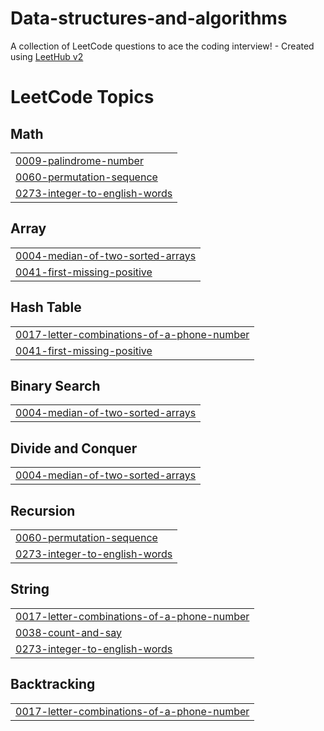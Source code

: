 # Data-structures-and-algorithms
A collection of LeetCode questions to ace the coding interview! - Created using [LeetHub v2](https://github.com/arunbhardwaj/LeetHub-2.0)

<!---LeetCode Topics Start-->
# LeetCode Topics
## Math
|  |
| ------- |
| [0009-palindrome-number](https://github.com/melkamzeranteneh/Data-structures-and-algorithms/tree/master/0009-palindrome-number) |
| [0060-permutation-sequence](https://github.com/melkamzeranteneh/Data-structures-and-algorithms/tree/master/0060-permutation-sequence) |
| [0273-integer-to-english-words](https://github.com/melkamzeranteneh/Data-structures-and-algorithms/tree/master/0273-integer-to-english-words) |
## Array
|  |
| ------- |
| [0004-median-of-two-sorted-arrays](https://github.com/melkamzeranteneh/Data-structures-and-algorithms/tree/master/0004-median-of-two-sorted-arrays) |
| [0041-first-missing-positive](https://github.com/melkamzeranteneh/Data-structures-and-algorithms/tree/master/0041-first-missing-positive) |
## Hash Table
|  |
| ------- |
| [0017-letter-combinations-of-a-phone-number](https://github.com/melkamzeranteneh/Data-structures-and-algorithms/tree/master/0017-letter-combinations-of-a-phone-number) |
| [0041-first-missing-positive](https://github.com/melkamzeranteneh/Data-structures-and-algorithms/tree/master/0041-first-missing-positive) |
## Binary Search
|  |
| ------- |
| [0004-median-of-two-sorted-arrays](https://github.com/melkamzeranteneh/Data-structures-and-algorithms/tree/master/0004-median-of-two-sorted-arrays) |
## Divide and Conquer
|  |
| ------- |
| [0004-median-of-two-sorted-arrays](https://github.com/melkamzeranteneh/Data-structures-and-algorithms/tree/master/0004-median-of-two-sorted-arrays) |
## Recursion
|  |
| ------- |
| [0060-permutation-sequence](https://github.com/melkamzeranteneh/Data-structures-and-algorithms/tree/master/0060-permutation-sequence) |
| [0273-integer-to-english-words](https://github.com/melkamzeranteneh/Data-structures-and-algorithms/tree/master/0273-integer-to-english-words) |
## String
|  |
| ------- |
| [0017-letter-combinations-of-a-phone-number](https://github.com/melkamzeranteneh/Data-structures-and-algorithms/tree/master/0017-letter-combinations-of-a-phone-number) |
| [0038-count-and-say](https://github.com/melkamzeranteneh/Data-structures-and-algorithms/tree/master/0038-count-and-say) |
| [0273-integer-to-english-words](https://github.com/melkamzeranteneh/Data-structures-and-algorithms/tree/master/0273-integer-to-english-words) |
## Backtracking
|  |
| ------- |
| [0017-letter-combinations-of-a-phone-number](https://github.com/melkamzeranteneh/Data-structures-and-algorithms/tree/master/0017-letter-combinations-of-a-phone-number) |
<!---LeetCode Topics End-->